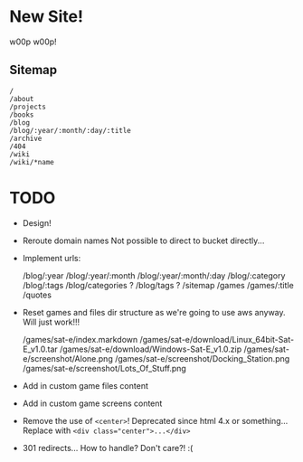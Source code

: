 New Site!
=========

w00p w00p!

Sitemap
-------

    /
    /about
    /projects
    /books
    /blog
    /blog/:year/:month/:day/:title
    /archive
    /404
    /wiki
    /wiki/*name

TODO
====

* Design!

* Reroute domain names
    Not possible to direct to bucket directly...

* Implement urls:

    /blog/:year
    /blog/:year/:month
    /blog/:year/:month/:day
    /blog/:category
    /blog/:tags
    /blog/categories ?
    /blog/tags ?
    /sitemap
    /games
    /games/:title
    /quotes

* Reset games and files dir structure as we're going to use aws anyway. Will just work!!!

    /games/sat-e/index.markdown
    /games/sat-e/download/Linux_64bit-Sat-E_v1.0.tar
    /games/sat-e/download/Windows-Sat-E_v1.0.zip
    /games/sat-e/screenshot/Alone.png
    /games/sat-e/screenshot/Docking_Station.png
    /games/sat-e/screenshot/Lots_Of_Stuff.png

* Add in custom game files content
* Add in custom game screens content

* Remove the use of `<center>`! Deprecated since html 4.x or something...
    Replace with `<div class="center">...</div>`

* 301 redirects... How to handle?
    Don't care?! :(

